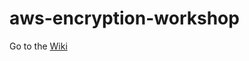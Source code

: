 # aws-encryption-workshop

Go to the [Wiki](https://github.com/PaulDuvall/aws-encryption-workshop/wiki)

